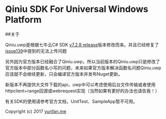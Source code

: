 # Qiniu SDK For Universal Windows Platform

##关于

Qiniu.uwp是根据七牛云C# SDK [v7.2.8 release](https://github.com/qiniu/csharp-sdk/releases/tag/7.2.8)版本修改而来。并且已经修复了[issue139](https://github.com/qiniu/csharp-sdk/issues/139)中提到的无法上传问题

另外因为官方版本已经融合了Qiniu.uwp，所以当前版本的Qiniu.uwp只是修改了官方版本中部分函数名小写的问题，未来如果官方版本解决函数名问题Qiniu.uwp应该就不会继续更新，只会编译官方版本并发布Nuget更新。

新版本不再提供大文件下载的api，uwp中可以考虑使用后台文件传输或者使用httpclient+range回源或webrequest实现（当然如果有更好的办法也请告我！）

有关SDK的使用请参考官方文档，UnitTest、SampleApp暂不可用。


Copyright (c) 2017 [yunfan.me](https://yunfan.me/)
